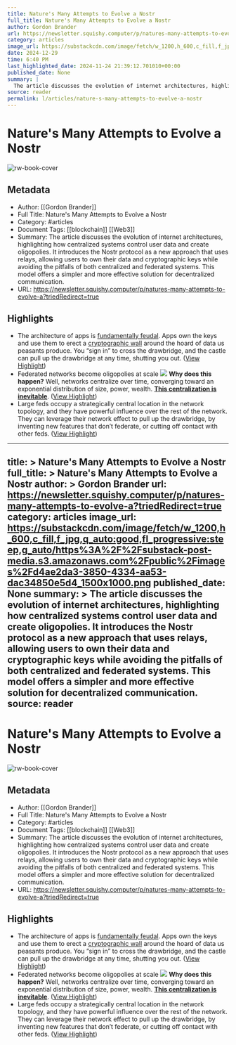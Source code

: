 ```yaml
---
title: Nature's Many Attempts to Evolve a Nostr
full_title: Nature's Many Attempts to Evolve a Nostr
author: Gordon Brander
url: https://newsletter.squishy.computer/p/natures-many-attempts-to-evolve-a?triedRedirect=true
category: articles
image_url: https://substackcdn.com/image/fetch/w_1200,h_600,c_fill,f_jpg,q_auto:good,fl_progressive:steep,g_auto/https%3A%2F%2Fsubstack-post-media.s3.amazonaws.com%2Fpublic%2Fimages%2Fd4ae2da3-3850-4334-aa53-dac34850e5d4_1500x1000.png
date: 2024-12-29
time: 6:40 PM
last_highlighted_date: 2024-11-24 21:39:12.701010+00:00
published_date: None
summary: |
  The article discusses the evolution of internet architectures, highlighting how centralized systems control user data and create oligopolies. It introduces the Nostr protocol as a new approach that uses relays, allowing users to own their data and cryptographic keys while avoiding the pitfalls of both centralized and federated systems. This model offers a simpler and more effective solution for decentralized communication.
source: reader
permalink: l/articles/nature-s-many-attempts-to-evolve-a-nostr
---
```

# Nature's Many Attempts to Evolve a Nostr

![rw-book-cover](https://substackcdn.com/image/fetch/w_1200,h_600,c_fill,f_jpg,q_auto:good,fl_progressive:steep,g_auto/https%3A%2F%2Fsubstack-post-media.s3.amazonaws.com%2Fpublic%2Fimages%2Fd4ae2da3-3850-4334-aa53-dac34850e5d4_1500x1000.png)

## Metadata
- Author: [[Gordon Brander]]
- Full Title: Nature's Many Attempts to Evolve a Nostr
- Category: #articles
- Document Tags: [[blockchain]] [[Web3]] 
- Summary: The article discusses the evolution of internet architectures, highlighting how centralized systems control user data and create oligopolies. It introduces the Nostr protocol as a new approach that uses relays, allowing users to own their data and cryptographic keys while avoiding the pitfalls of both centralized and federated systems. This model offers a simpler and more effective solution for decentralized communication.
- URL: https://newsletter.squishy.computer/p/natures-many-attempts-to-evolve-a?triedRedirect=true

## Highlights
- The architecture of apps is [fundamentally feudal](https://newsletter.squishy.computer/p/web3). Apps own the keys and use them to erect a [cryptographic wall](https://developer.mozilla.org/en-US/docs/Web/Security/Same-origin_policy) around the hoard of data us peasants produce. You “sign in” to cross the drawbridge, and the castle can pull up the drawbridge at any time, shutting you out. ([View Highlight](https://read.readwise.io/read/01jdg1n7zqsmmd609r4j1d9afy))
- Federated networks become oligopolies at scale
  ![](https://substackcdn.com/image/fetch/w_1456,c_limit,f_auto,q_auto:good,fl_progressive:steep/https%3A%2F%2Fsubstack-post-media.s3.amazonaws.com%2Fpublic%2Fimages%2Fac85b772-5c53-4332-9cb8-a8ba588c8f76_1500x1161.png)
  **Why does this happen?** Well, networks centralize over time, converging toward an exponential distribution of size, power, wealth. **[This centralization is inevitable](https://newsletter.squishy.computer/p/centralization-is-inevitable)**. ([View Highlight](https://read.readwise.io/read/01jdg1q20gj6zra8cfbmbc48zr))
- Large feds occupy a strategically central location in the network topology, and they have powerful influence over the rest of the network. They can leverage their network effect to pull up the drawbridge, by inventing new features that don’t federate, or cutting off contact with other feds. ([View Highlight](https://read.readwise.io/read/01jdg1tj9vtdntkvdrnh6kyjam))


---
title: >
  Nature's Many Attempts to Evolve a Nostr
full_title: >
  Nature's Many Attempts to Evolve a Nostr
author: >
  Gordon Brander
url: https://newsletter.squishy.computer/p/natures-many-attempts-to-evolve-a?triedRedirect=true
category: articles
image_url: https://substackcdn.com/image/fetch/w_1200,h_600,c_fill,f_jpg,q_auto:good,fl_progressive:steep,g_auto/https%3A%2F%2Fsubstack-post-media.s3.amazonaws.com%2Fpublic%2Fimages%2Fd4ae2da3-3850-4334-aa53-dac34850e5d4_1500x1000.png
published_date: None
summary: >
  The article discusses the evolution of internet architectures, highlighting how centralized systems control user data and create oligopolies. It introduces the Nostr protocol as a new approach that uses relays, allowing users to own their data and cryptographic keys while avoiding the pitfalls of both centralized and federated systems. This model offers a simpler and more effective solution for decentralized communication.
source: reader
---
# Nature's Many Attempts to Evolve a Nostr

![rw-book-cover](https://substackcdn.com/image/fetch/w_1200,h_600,c_fill,f_jpg,q_auto:good,fl_progressive:steep,g_auto/https%3A%2F%2Fsubstack-post-media.s3.amazonaws.com%2Fpublic%2Fimages%2Fd4ae2da3-3850-4334-aa53-dac34850e5d4_1500x1000.png)

## Metadata
- Author: [[Gordon Brander]]
- Full Title: Nature's Many Attempts to Evolve a Nostr
- Category: #articles
- Document Tags: [[blockchain]] [[Web3]] 
- Summary: The article discusses the evolution of internet architectures, highlighting how centralized systems control user data and create oligopolies. It introduces the Nostr protocol as a new approach that uses relays, allowing users to own their data and cryptographic keys while avoiding the pitfalls of both centralized and federated systems. This model offers a simpler and more effective solution for decentralized communication.
- URL: https://newsletter.squishy.computer/p/natures-many-attempts-to-evolve-a?triedRedirect=true

## Highlights
- The architecture of apps is [fundamentally feudal](https://newsletter.squishy.computer/p/web3). Apps own the keys and use them to erect a [cryptographic wall](https://developer.mozilla.org/en-US/docs/Web/Security/Same-origin_policy) around the hoard of data us peasants produce. You “sign in” to cross the drawbridge, and the castle can pull up the drawbridge at any time, shutting you out. ([View Highlight](https://read.readwise.io/read/01jdg1n7zqsmmd609r4j1d9afy))
- Federated networks become oligopolies at scale
  ![](https://substackcdn.com/image/fetch/w_1456,c_limit,f_auto,q_auto:good,fl_progressive:steep/https%3A%2F%2Fsubstack-post-media.s3.amazonaws.com%2Fpublic%2Fimages%2Fac85b772-5c53-4332-9cb8-a8ba588c8f76_1500x1161.png)
  **Why does this happen?** Well, networks centralize over time, converging toward an exponential distribution of size, power, wealth. **[This centralization is inevitable](https://newsletter.squishy.computer/p/centralization-is-inevitable)**. ([View Highlight](https://read.readwise.io/read/01jdg1q20gj6zra8cfbmbc48zr))
- Large feds occupy a strategically central location in the network topology, and they have powerful influence over the rest of the network. They can leverage their network effect to pull up the drawbridge, by inventing new features that don’t federate, or cutting off contact with other feds. ([View Highlight](https://read.readwise.io/read/01jdg1tj9vtdntkvdrnh6kyjam))



